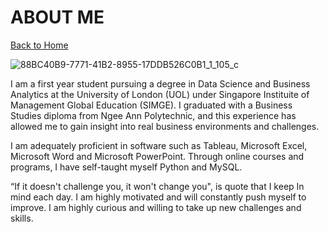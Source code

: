 # ABOUT ME
[Back to Home](README.md)

![88BC40B9-7771-41B2-8955-17DDB526C0B1_1_105_c](https://user-images.githubusercontent.com/79688274/110491070-e164f980-812b-11eb-8cee-2bd4b734c9ff.jpeg)

I am a first year student pursuing a degree in Data Science and Business Analytics at the University of London (UOL) under Singapore Instituite of Management Global Education (SIMGE). I graduated with a Business Studies diploma from Ngee Ann Polytechnic, and this experience has allowed me to gain insight into real business environments and challenges. 

I am adequately proficient in software such as Tableau, Microsoft Excel, Microsoft Word and Microsoft PowerPoint. Through online courses and programs, I have self-taught myself Python and MySQL.

“If it doesn't challenge you, it won't change you", is quote that I keep In mind each day. I am highly motivated and will constantly push myself to improve. I am highly curious and willing to take up new challenges and skills.


